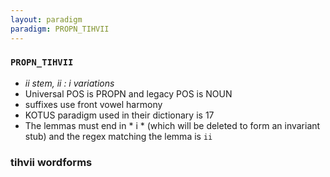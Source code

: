```yaml
---
layout: paradigm
paradigm: PROPN_TIHVII
---
```

### ` PROPN_TIHVII `

* _ii stem, ii : i variations_
* Universal POS is PROPN and legacy POS is NOUN
* suffixes use front vowel harmony
* KOTUS paradigm used in their dictionary is 17
* The lemmas must end in * i * (which will be deleted to form an invariant stub) and the regex matching the lemma is ` ii `

### tihvii wordforms


